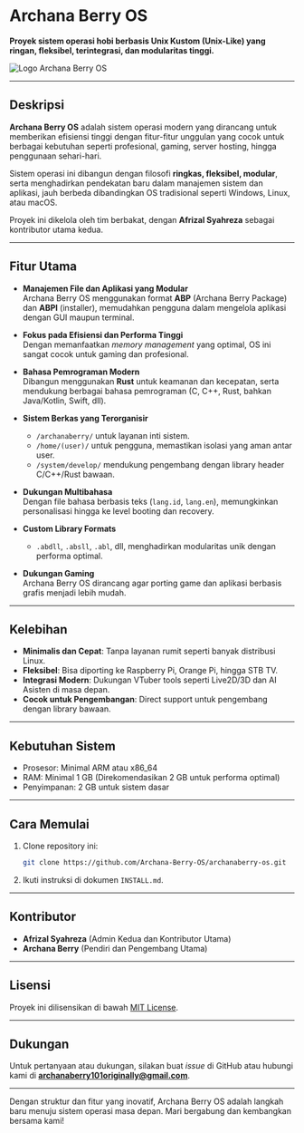 # Archana Berry OS  
**Proyek sistem operasi hobi berbasis Unix Kustom (Unix-Like) yang ringan, fleksibel, terintegrasi, dan modularitas tinggi.**  

![Logo Archana Berry OS](https://github.com/Archana-Berry-OS/resources/logo.png)  

---

## Deskripsi  
**Archana Berry OS** adalah sistem operasi modern yang dirancang untuk memberikan efisiensi tinggi dengan fitur-fitur unggulan yang cocok untuk berbagai kebutuhan seperti profesional, gaming, server hosting, hingga penggunaan sehari-hari.  

Sistem operasi ini dibangun dengan filosofi **ringkas, fleksibel, modular**, serta menghadirkan pendekatan baru dalam manajemen sistem dan aplikasi, jauh berbeda dibandingkan OS tradisional seperti Windows, Linux, atau macOS.  

Proyek ini dikelola oleh tim berbakat, dengan **Afrizal Syahreza** sebagai kontributor utama kedua.

---

## Fitur Utama  
- **Manajemen File dan Aplikasi yang Modular**  
  Archana Berry OS menggunakan format **ABP** (Archana Berry Package) dan **ABPI** (installer), memudahkan pengguna dalam mengelola aplikasi dengan GUI maupun terminal.  

- **Fokus pada Efisiensi dan Performa Tinggi**  
  Dengan memanfaatkan *memory management* yang optimal, OS ini sangat cocok untuk gaming dan profesional.  

- **Bahasa Pemrograman Modern**  
  Dibangun menggunakan **Rust** untuk keamanan dan kecepatan, serta mendukung berbagai bahasa pemrograman (C, C++, Rust, bahkan Java/Kotlin, Swift, dll).  

- **Sistem Berkas yang Terorganisir**  
  - `/archanaberry/` untuk layanan inti sistem.  
  - `/home/(user)/` untuk pengguna, memastikan isolasi yang aman antar user.  
  - `/system/develop/` mendukung pengembang dengan library header C/C++/Rust bawaan.  

- **Dukungan Multibahasa**  
  Dengan file bahasa berbasis teks (`lang.id`, `lang.en`), memungkinkan personalisasi hingga ke level booting dan recovery.  

- **Custom Library Formats**  
  - `.abdll`, `.absll`, `.abl`, dll, menghadirkan modularitas unik dengan performa optimal.  

- **Dukungan Gaming**  
  Archana Berry OS dirancang agar porting game dan aplikasi berbasis grafis menjadi lebih mudah.  

---

## Kelebihan  
- **Minimalis dan Cepat**: Tanpa layanan rumit seperti banyak distribusi Linux.  
- **Fleksibel**: Bisa diporting ke Raspberry Pi, Orange Pi, hingga STB TV.  
- **Integrasi Modern**: Dukungan VTuber tools seperti Live2D/3D dan AI Asisten di masa depan.  
- **Cocok untuk Pengembangan**: Direct support untuk pengembang dengan library bawaan.  

---

## Kebutuhan Sistem  
- Prosesor: Minimal ARM atau x86_64  
- RAM: Minimal 1 GB (Direkomendasikan 2 GB untuk performa optimal)  
- Penyimpanan: 2 GB untuk sistem dasar  

---

## Cara Memulai  
1. Clone repository ini:  
   ```bash
   git clone https://github.com/Archana-Berry-OS/archanaberry-os.git
   ```  
2. Ikuti instruksi di dokumen `INSTALL.md`.  

---

## Kontributor  
- **Afrizal Syahreza** (Admin Kedua dan Kontributor Utama)  
- **Archana Berry** (Pendiri dan Pengembang Utama)  

---

## Lisensi  
Proyek ini dilisensikan di bawah [MIT License](LICENSE).  

---

## Dukungan  
Untuk pertanyaan atau dukungan, silakan buat *issue* di GitHub atau hubungi kami di **archanaberry101originally@gmail.com**.  

--- 

Dengan struktur dan fitur yang inovatif, Archana Berry OS adalah langkah baru menuju sistem operasi masa depan. Mari bergabung dan kembangkan bersama kami!

